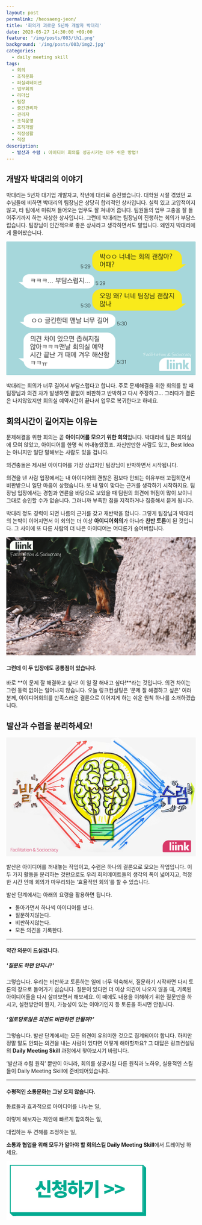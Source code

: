 ```yaml
---
layout: post
permalink: /heosaeng-jeon/
title: '회의가 괴로운 5년차 개발자 박대리'
date: 2020-05-27 14:30:00 +09:00
feature: '/img/posts/003/th1.png'
background: '/img/posts/003/img2.jpg'
categories:
  - daily meeting skill
tags:
  - 회의
  - 조직문화
  - 퍼실리테이션
  - 업무회의
  - 리더십
  - 팀장
  - 중간관리자
  - 관리자
  - 조직운영
  - 조직개발
  - 직장생활
  - 직장
description:
  - 발산과 수렴 : 아이디어 회의를 성공시키는 아주 쉬운 방법!
---
```


## 개발자 박대리의 이야기

  박대리는 5년차 대기업 개발자고, 작년에 대리로 승진했습니다. 대학원 시절 겪었던 교수님들에 비하면 박대리의 팀장님은 상당히 합리적인 상사입니다. 실력 있고 고압적이지 않고, 타 팀에서 미뤄져 들어오는 업무도 잘 쳐내어 줍니다. 팀원들의 업무 고충을 잘 들어주기까지 하는 자상한 상사입니다. 그런데 박대리는 팀장님이 진행하는 회의가 부담스럽습니다. 팀장님이 인간적으로 좋은 상사라고 생각하면서도 말입니다. 왜인지 박대리에게 물어봤습니다.

![그림 1](\img\posts\003\img1.jpg)

  박대리는 회의가 너무 길어서 부담스럽다고 합니다. 주로 문제해결을 위한 회의를 할 때 팀장님과 의견 차가 발생하면 끝없이 비판하고 반박하고 다시 주장하고... 그러다가 결론은 나지않았지만 회의실 예약시간이 끝나서 업무로 복귀한다고 하네요.



## 회의시간이 길어지는 이유는

  문제해결을 위한 회의는 곧 **아이디어를 모으기 위한 회의**입니다. 박대리네 팀은 회의실에 모여 앉았고, 아이디어를 한명 씩 꺼내놓았겠죠. 자신만만한 사람도 있고, Best Idea는 아니지만 일단 말해보는 사람도 있을 겁니다. 

  의견충돌은 제시된 아이디어를 가장 상급자인 팀장님이 반박하면서 시작됩니다. 

  의견을 낸 사람 입장에서는 내 아이디어의 괜찮은 점보다 안되는 이유부터 꼬집히면서 비판받으니 일단 마음이 상했습니다. 또 내 말이 맞다는 근거를 생각하기 시작하지요. 팀장님 입장에서는 경험과 연륜을 바탕으로 보았을 때 팀원의 의견에 허점이 많이 보이니 그대로 승인할 수가 없습니다. 그러니까 부족한 점을 지적하거나 집중해서 묻게 됩니다. 

  박대리 정도 경력이 되면 나름의 근거를 갖고 재반박을 합니다. 그렇게 팀장님과 박대리의 논박이 이어지면서 이 회의는 더 이상 **아이디어회의**가 아니라 **찬반 토론**이 된 것입니다. 그 사이에 또 다른 사람의 더 나은 아이디어는 어디론가 숨어버립니다. 

![그림 2](\img\posts\003\img2.jpg)

#### 그런데 이 두 입장에도 공통점이 있습니다. 

  바로 **이 문제 잘 해결하고 싶다! 이 일 잘 해내고 싶다!**라는 것입니다. 의견 차이는 그런 동력 없이는 일어나지 않습니다.  오늘 링크컨설팅은 ‘문제 잘 해결하고 싶은' 여러분께, 아이디어회의를 만족스러운 결론으로 이어지게 하는 쉬운 원칙 하나를 소개하겠습니다.



## 발산과 수렴을 분리하세요!

![그림 3](\img\posts\003\th1.jpg)

  발산은 아이디어를 꺼내놓는 작업이고, 수렴은 하나의 결론으로 모으는 작업입니다. 이 두 가지 활동을 분리하는 것만으로도 우리 회의메이트들의 생각의 폭이 넓어지고, 적정한 시간 안에 회의가 마무리되는 ‘효율적인 회의’를 할 수 있습니다.

  발산 단계에서는 아래의 요령을 활용하면 됩니다.

* 돌아가면서 하나씩 아이디어를 낸다.
* 질문하지않는다.
* 비판하지않는다.
* 모든 의견을 기록한다.

***

#### 약간 의문이 드실겁니다.

##### '질문도 하면 안되나?'

  그렇습니다. 우리는 비판하고 토론하는 일에 너무 익숙해서, 질문하기 시작하면 다시 토론의 장으로 들어가기 쉽습니다. 질문이 있다면 더 이상 의견이 나오지 않을 때, 기록된 아이디어들을 다시 살펴보면서 해보세요. 이 때에도 내용을 이해하기 위한 질문만을 하시고, 실현방안이 뭔지, 가능성이 있는 이야기인지 등 토론을 하시면 안됩니다.

##### ‘얼토당토않은 의견도 비판하면 안될까?’

  그렇습니다. 발산 단계에서는 모든 의견이 유의미한 것으로 집계되어야 합니다. 하지만 정말 말도 안되는 의견을 내는 사람이 있다면 어떻게 해야할까요? 그 대답은 링크컨설팅의 **Daily Meeting Skill** 과정에서 찾아보시기 바랍니다. 

  ‘발산과 수렴 원칙’ 뿐만이 아니라, 회의를 성공시킬 다른 원칙과 노하우, 실용적인 스킬들이 Daily Meeting Skill에 준비되어있습니다.

***

#### 수평적인 소통문화는 그냥 오지 않습니다.

동료들과 효과적으로 아이디어를 나누는 일,

이렇게 해보자는 제안에 빠르게 합의하는 일,

대립하는 두 견해를 조정하는 일,

**소통과 협업을 위해 모두가 알아야 할 회의스킬 Daily Meeting Skill**에서 트레이닝 하세요.

![그림 3](\img\posts\003\img3.jpg)